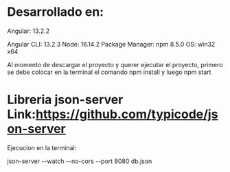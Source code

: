 # Desarrollado en:

Angular: 13.2.2

Angular CLI: 13.2.3
Node: 16.14.2
Package Manager: npm 8.5.0
OS: win32 x64

Al momento de descargar el proyecto y querer ejecutar el proyecto, primero se debe colocar en la terminal 
el comando npm install y luego npm start


# Libreria json-server  Link:https://github.com/typicode/json-server  

Ejecucion en la terminal:

json-server --watch --no-cors --port 8080  db.json


